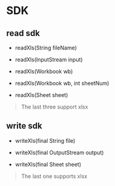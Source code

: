 
# SDK

## read sdk


- readXls(String fileName)

- readXls(InputStream input)

- readXls(Workbook wb)

- readXls(Workbook wb, int sheetNum)

- readXls(Sheet sheet)

> The last three support xlsx


## write sdk


- writeXls(final String file)

- writeXls(final OutputStream output)

- writeXls(final Sheet sheet)

> The last one supports xlsx




